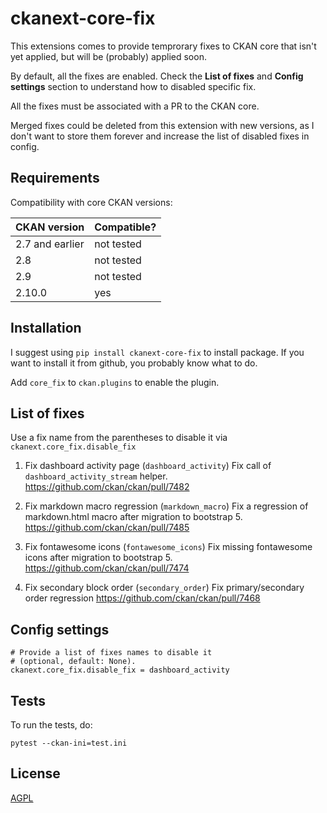 # ckanext-core-fix

This extensions comes to provide temprorary fixes to CKAN core that isn't yet applied, but will be (probably) applied soon.

By default, all the fixes are enabled. Check the **List of fixes** and **Config settings**
section to understand how to disabled specific fix.

All the fixes must be associated with a PR to the CKAN core.

Merged fixes could be deleted from this extension with new versions, as I don't
want to store them forever and increase the list of disabled fixes in config.

## Requirements

Compatibility with core CKAN versions:

| CKAN version    | Compatible?   |
| --------------- | ------------- |
| 2.7 and earlier             | not tested    |
| 2.8             | not tested    |
| 2.9             | not tested    |
| 2.10.0             | yes    |

## Installation

I suggest using `pip install ckanext-core-fix` to install package. If you want to install it from github, you probably know what to do.

Add `core_fix` to `ckan.plugins` to enable the plugin.

## List of fixes
Use a fix name from the parentheses to disable it via `ckanext.core_fix.disable_fix`

1. Fix dashboard activity page (`dashboard_activity`)
	Fix call of `dashboard_activity_stream` helper.
	https://github.com/ckan/ckan/pull/7482

2. Fix markdown macro regression (`markdown_macro`)
    Fix a regression of markdown.html macro after migration to bootstrap 5.
    https://github.com/ckan/ckan/pull/7485

3. Fix fontawesome icons (`fontawesome_icons`)
    Fix missing fontawesome icons after migration to bootstrap 5.
    https://github.com/ckan/ckan/pull/7474

4. Fix secondary block order (`secondary_order`)
    Fix primary/secondary order regression
    https://github.com/ckan/ckan/pull/7468

## Config settings

	# Provide a list of fixes names to disable it
	# (optional, default: None).
	ckanext.core_fix.disable_fix = dashboard_activity

## Tests

To run the tests, do:

    pytest --ckan-ini=test.ini

## License

[AGPL](https://www.gnu.org/licenses/agpl-3.0.en.html)
